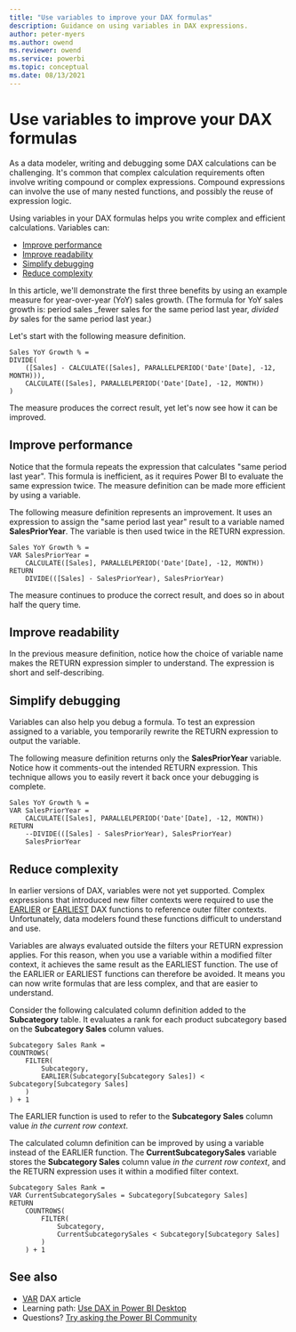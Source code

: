 ```yaml
---
title: "Use variables to improve your DAX formulas"
description: Guidance on using variables in DAX expressions.
author: peter-myers
ms.author: owend
ms.reviewer: owend
ms.service: powerbi
ms.topic: conceptual
ms.date: 08/13/2021
---
```


# Use variables to improve your DAX formulas

As a data modeler, writing and debugging some DAX calculations can be challenging. It's common that complex calculation requirements often involve writing compound or complex expressions. Compound expressions can involve the use of many nested functions, and possibly the reuse of expression logic.

Using variables in your DAX formulas helps you write complex and efficient calculations. Variables can:

- [Improve performance](#improve-performance)
- [Improve readability](#improve-readability)
- [Simplify debugging](#simplify-debugging)
- [Reduce complexity](#reduce-complexity)

In this article, we'll demonstrate the first three benefits by using an example measure for year-over-year (YoY) sales growth. (The formula for YoY sales growth is: period sales _fewer sales for the same period last year, _divided by_ sales for the same period last year.)

Let's start with the following measure definition.

```dax
Sales YoY Growth % =
DIVIDE(
    ([Sales] - CALCULATE([Sales], PARALLELPERIOD('Date'[Date], -12, MONTH))),
    CALCULATE([Sales], PARALLELPERIOD('Date'[Date], -12, MONTH))
)
```

The measure produces the correct result, yet let's now see how it can be improved.

## Improve performance

Notice that the formula repeats the expression that calculates "same period last year". This formula is inefficient, as it requires Power BI to evaluate the same expression twice. The measure definition can be made more efficient by using a variable.

The following measure definition represents an improvement. It uses an expression to assign the "same period last year" result to a variable named **SalesPriorYear**. The variable is then used twice in the RETURN expression.

```dax
Sales YoY Growth % =
VAR SalesPriorYear =
    CALCULATE([Sales], PARALLELPERIOD('Date'[Date], -12, MONTH))
RETURN
    DIVIDE(([Sales] - SalesPriorYear), SalesPriorYear)
```

The measure continues to produce the correct result, and does so in about half the query time.

## Improve readability

In the previous measure definition, notice how the choice of variable name makes the RETURN expression simpler to understand. The expression is short and self-describing.

## Simplify debugging

Variables can also help you debug a formula. To test an expression assigned to a variable, you temporarily rewrite the RETURN expression to output the variable.

The following measure definition returns only the **SalesPriorYear** variable. Notice how it comments-out the intended RETURN expression. This technique allows you to easily revert it back once your debugging is complete.

```dax
Sales YoY Growth % =
VAR SalesPriorYear =
    CALCULATE([Sales], PARALLELPERIOD('Date'[Date], -12, MONTH))
RETURN
    --DIVIDE(([Sales] - SalesPriorYear), SalesPriorYear)
    SalesPriorYear
```

## Reduce complexity

In earlier versions of DAX, variables were not yet supported. Complex expressions that introduced new filter contexts were required to use the [EARLIER](/dax/earlier-function-dax) or [EARLIEST](/dax/earliest-function-dax) DAX functions to reference outer filter contexts. Unfortunately, data modelers found these functions difficult to understand and use.

Variables are always evaluated outside the filters your RETURN expression applies. For this reason, when you use a variable within a modified filter context, it achieves the same result as the EARLIEST function. The use of the EARLIER or EARLIEST functions can therefore be avoided. It means you can now write formulas that are less complex, and that are easier to understand.

Consider the following calculated column definition added to the **Subcategory** table. It evaluates a rank for each product subcategory based on the **Subcategory Sales** column values.

```dax
Subcategory Sales Rank =
COUNTROWS(
    FILTER(
        Subcategory,
        EARLIER(Subcategory[Subcategory Sales]) < Subcategory[Subcategory Sales]
    )
) + 1
```

The EARLIER function is used to refer to the **Subcategory Sales** column value _in the current row context_.

The calculated column definition can be improved by using a variable instead of the EARLIER function. The **CurrentSubcategorySales** variable stores the **Subcategory Sales** column value _in the current row context_, and the RETURN expression uses it within a modified filter context.

```dax
Subcategory Sales Rank =
VAR CurrentSubcategorySales = Subcategory[Subcategory Sales]
RETURN
    COUNTROWS(
        FILTER(
            Subcategory,
            CurrentSubcategorySales < Subcategory[Subcategory Sales]
        )
    ) + 1
```

## See also

- [VAR](../var-dax.md) DAX article
- Learning path: [Use DAX in Power BI Desktop](/learn/paths/dax-power-bi/)
- Questions? [Try asking the Power BI Community](https://community.powerbi.com/)